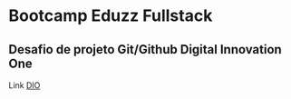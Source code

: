 # Bootcamp Eduzz Fullstack
##
## Desafio de projeto Git/Github Digital Innovation One

Link 
[DIO](https://digitalinnovation.one)
